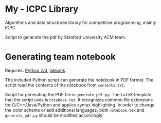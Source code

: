My - ICPC Library
=================

Algorithms and data structures library for competitive programming, mainly ICPC.

Script to generate the pdf by Stanford University ACM team.

Generating team notebook
========================
Requires: [Python 2/3](https://www.python.org/), [latexmk](https://www.ctan.org/pkg/latexmk/)

The included Python script can generate the notebook in PDF format. The script read the contents of the notebook from `contents.txt`.

Script for generating the PDF file is `generate_pdf.py`.
The LaTeX template that the script uses is `notebook.tex`. It recognizes common file extensions for C/C++/Java/Python and applies syntax highlighting. In order to change the color scheme or add additional languages, both `notebook.tex` and `generate_pdf.py` should be modified accordingly.
